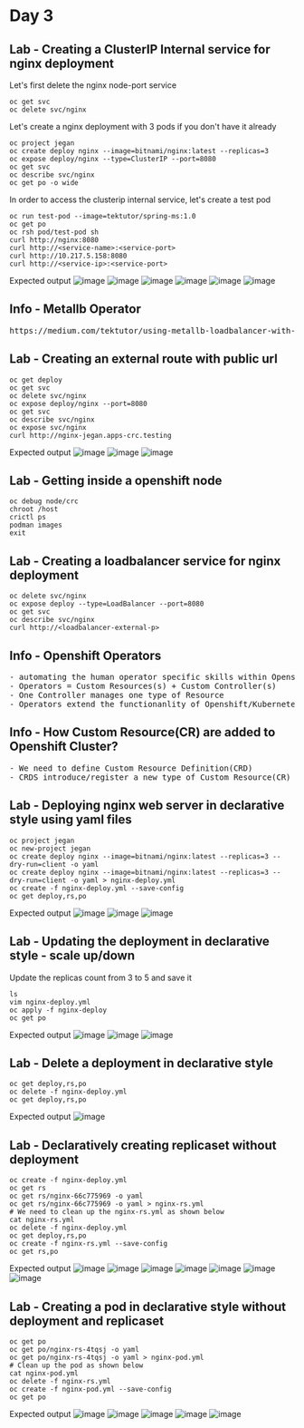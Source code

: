 # Day 3

## Lab - Creating a ClusterIP Internal service for nginx deployment

Let's first delete the nginx node-port service
```
oc get svc
oc delete svc/nginx
```

Let's create a nginx deployment with 3 pods if you don't have it already
```
oc project jegan
oc create deploy nginx --image=bitnami/nginx:latest --replicas=3
oc expose deploy/nginx --type=ClusterIP --port=8080
oc get svc
oc describe svc/nginx
oc get po -o wide
```

In order to access the clusterip internal service, let's create a test pod
```
oc run test-pod --image=tektutor/spring-ms:1.0
oc get po
oc rsh pod/test-pod sh
curl http://nginx:8080
curl http://<service-name>:<service-port>
curl http://10.217.5.158:8080
curl http://<service-ip>:<service-port>
```

Expected output
![image](https://github.com/user-attachments/assets/3020315d-0af3-45e1-9c04-cd33ecf7e6b1)
![image](https://github.com/user-attachments/assets/f252d0ce-650f-480e-89bb-28eff57ddb7d)
![image](https://github.com/user-attachments/assets/8c552613-2446-49cc-9c9f-0137b39656c9)
![image](https://github.com/user-attachments/assets/ac6d19ee-2db3-45ec-a623-7120ec76e40e)
![image](https://github.com/user-attachments/assets/f971fb95-3acd-4167-a1b5-9bdbf164d612)
![image](https://github.com/user-attachments/assets/8f414317-ac49-4464-8559-798fcea32f4f)

## Info - Metallb Operator
<pre>
https://medium.com/tektutor/using-metallb-loadbalancer-with-bare-metal-openshift-onprem-4230944bfa35  
</pre>

## Lab - Creating an external route with public url
```
oc get deploy
oc get svc
oc delete svc/nginx
oc expose deploy/nginx --port=8080
oc get svc
oc describe svc/nginx
oc expose svc/nginx
curl http://nginx-jegan.apps-crc.testing
```

Expected output
![image](https://github.com/user-attachments/assets/e0f50e33-4965-48dd-955b-9ecab0375161)
![image](https://github.com/user-attachments/assets/cdf404cb-abf0-4955-881c-cce9c754cf2e)
![image](https://github.com/user-attachments/assets/2172b082-5560-4a7a-a18b-415ad2bc5262)

## Lab - Getting inside a openshift node 
```
oc debug node/crc
chroot /host
crictl ps
podman images
exit
```

## Lab - Creating a loadbalancer service for nginx deployment
```
oc delete svc/nginx
oc expose deploy --type=LoadBalancer --port=8080
oc get svc
oc describe svc/nginx
curl http://<loadbalancer-external-p>
```

## Info - Openshift Operators
<pre>
- automating the human operator specific skills within Openshift cluster
- Operators = Custom Resources(s) + Custom Controller(s)
- One Controller manages one type of Resource
- Operators extend the functionanlity of Openshift/Kubernetes
</pre>

## Info - How Custom Resource(CR) are added to Openshift Cluster?
<pre>
- We need to define Custom Resource Definition(CRD)
- CRDS introduce/register a new type of Custom Resource(CR) to your Openshift Cluster
</pre>

## Lab - Deploying nginx web server in declarative style using yaml files
```
oc project jegan
oc new-project jegan
oc create deploy nginx --image=bitnami/nginx:latest --replicas=3 --dry-run=client -o yaml
oc create deploy nginx --image=bitnami/nginx:latest --replicas=3 --dry-run=client -o yaml > nginx-deploy.yml
oc create -f nginx-deploy.yml --save-config
oc get deploy,rs,po
```

Expected output
![image](https://github.com/user-attachments/assets/43ecb9e5-70cb-4139-9f0e-867f8ab13344)
![image](https://github.com/user-attachments/assets/ba86e670-3213-4f28-bacd-513eb112fcca)
![image](https://github.com/user-attachments/assets/8877703a-83c9-49dc-bb8d-746f8117fdba)

## Lab - Updating the deployment in declarative style - scale up/down
Update the replicas count from 3 to 5 and save it
```
ls
vim nginx-deploy.yml
oc apply -f nginx-deploy
oc get po
```

Expected output
![image](https://github.com/user-attachments/assets/574869eb-f31a-4edd-9133-4cc554dac466)
![image](https://github.com/user-attachments/assets/d30b7b67-9c13-457c-b092-ebd0affe8ff8)
![image](https://github.com/user-attachments/assets/c444d1d8-1348-49d0-9d9b-a0a8331ccbff)

## Lab - Delete a deployment in declarative style
```
oc get deploy,rs,po
oc delete -f nginx-deploy.yml
oc get deploy,rs,po
```

Expected output
![image](https://github.com/user-attachments/assets/7eea1272-b022-444b-99f3-9af679a9107e)

## Lab - Declaratively creating replicaset without deployment
```
oc create -f nginx-deploy.yml
oc get rs
oc get rs/nginx-66c775969 -o yaml
oc get rs/nginx-66c775969 -o yaml > nginx-rs.yml
# We need to clean up the nginx-rs.yml as shown below
cat nginx-rs.yml
oc delete -f nginx-deploy.yml
oc get deploy,rs,po
oc create -f nginx-rs.yml --save-config
oc get rs,po
```

Expected output
![image](https://github.com/user-attachments/assets/29e1aa72-8570-443c-89ba-8f9c9929c4ba)
![image](https://github.com/user-attachments/assets/e705b394-8f89-4cf4-82e2-44106e5fe8fc)
![image](https://github.com/user-attachments/assets/4ca6bc6d-a119-4cfb-b869-d6cdd3feabf0)
![image](https://github.com/user-attachments/assets/efe9335b-0fed-44b9-8baa-d817d9c279f6)
![image](https://github.com/user-attachments/assets/4625c4f0-dcba-442d-838e-abe793fadf61)
![image](https://github.com/user-attachments/assets/f99a15a8-9a74-4cf5-83d0-df2ba6d66a52)
![image](https://github.com/user-attachments/assets/2dfc8ee3-b3ea-40c5-bf68-f89b260dbca9)

## Lab - Creating a pod in declarative style without deployment and replicaset
```
oc get po
oc get po/nginx-rs-4tqsj -o yaml
oc get po/nginx-rs-4tqsj -o yaml > nginx-pod.yml
# Clean up the pod as shown below
cat nginx-pod.yml
oc delete -f nginx-rs.yml
oc create -f nginx-pod.yml --save-config
oc get po
```

Expected output
![image](https://github.com/user-attachments/assets/75db5209-7ad2-49c2-ad26-e4451db018b9)
![image](https://github.com/user-attachments/assets/318c136c-f86c-4cd5-8662-fe3945934a4b)
![image](https://github.com/user-attachments/assets/38917c0c-7dae-4cc5-a932-53a0cafe3cf0)
![image](https://github.com/user-attachments/assets/ee0259ce-4fab-4350-9a45-3700d56633c7)
![image](https://github.com/user-attachments/assets/ea78b773-317f-4907-8df2-cc1c0d5fb9ce)
